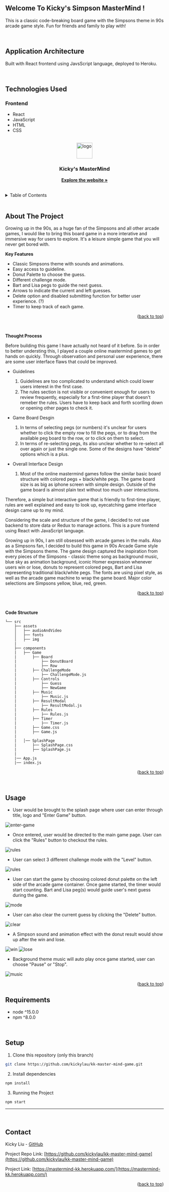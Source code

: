 ## Welcome To Kicky's Simpson MasterMind !

This is a classic code-breaking board game with the Simpsons theme in 90s arcade game style. Fun for friends and family to play with!

</br>

## Application Architecture

Built with React frontend using JavsScript language, deployed to Heroku.

</br>


## Technologies Used

### Frontend
* React
* JavaScript
* HTML
* CSS

<div id="top"></div>

<!-- PROJECT LOGO -->
<br />
<div align="center">
   <a href="https://mastermind-kk.herokuapp.com/"> 
<img height="50" height="50" alt="logo" src="https://user-images.githubusercontent.com/94200416/213108684-2c6f743e-2f1b-42d3-ade8-ab2ed7ddd52a.png">
  </a>

<h3 align="center"> Kicky's MasterMind  </h3>

  <p align="center">
    <a href="https://mastermind-kk.herokuapp.com/"><strong>Explore the website »</strong></a>
  </p>
</div>

</br>

<!-- TABLE OF CONTENTS -->
<details>
  <summary>Table of Contents</summary>
  <ol>
    <li>
      <a href="#about-the-project">About The Project</a>
      <ul>
        <li><a href="#key-features">Key Features</a></li>
      </ul>
        <ul>
        <li><a href="#thought-process">Thought Process</a></li>
      </ul>
      <ul>
        <li><a href="#code-structure">Code Structure</a></li>
      </ul>
    </li>
   <li><a href="#usage">Usage</a></li>
   <li><a href="#extensions">Extensions</a></li>
      <ul>
        <li><a href="#implemented-extensions">Implemented Extensions</a></li>
      </ul>
      <ul>
        <li><a href="#attempted-extensions">Attempted Extensions</a></li>
      </ul>
    <li><a href="#contact">Requirements</a></li>
    <li><a href="#contact">Setup</a></li>
    <li><a href="#contact">Contact</a></li>
  </ol>
</details>

</br>


<!-- ABOUT THE PROJECT -->
## About The Project

Growing up in the 90s, as a huge fan of the Simpsons and all other arcade games, I would like to bring this board game in a more interative and immersive way for users to explore. It's a leisure simple game that you will never get bored with. 



**Key Features**

* Classic Simpsons theme with sounds and animations.
* Easy access to guideline.
* Donut Palette to choose the guess.
* Different challenge mode.
* Bart and Lisa pegs to guide the next guess.
* Arrows to indicate the current and left guesses. 
* Delete option and disabled submitting function for better user experience. (?)
* Timer to keep track of each game.


<p align="right">(<a href="#top">back to top</a>)</p>

</br>


**Thought Process**

Before building this game I have actually not heard of it before. So in order to better understing this, I played a couple online mastermind games to get hands on quickly. Through observation and personal user experience, there are some user interface flaws that could be improved. 

* Guidelines
   1. Guidelines are too complicated to understand which could lower users interest in the first case. 
   2. The rules section is not visible or convenient enough for users to review frequently, especially for a first-time player that doesn't remeber the rules. Users have to keep back and forth scorlling down or opening other pages to check it.

* Game Board Desgin 
   1. In terms of selecting pegs (or numbers) it's unclear for users whether to click the empty row to fill the pegs, or to drag from the available peg board to the row, or to click on them to select.
   2. In terms of re-selecting pegs, its also unclear whether to re-select all over again or just the single one. Some of the designs have "delete" options which is a plus. 

* Overall Interface Design
   1. Most of the online mastermind games follow the similar basic board structure with colored pegs + black/white pegs. The game board size is as big as iphone screen with simple design. Outside of the game board is almost plain text without too much user interactions. 


Therefore, a simple but interactive game that is friendly to first-time player, rules are well explained and easy to look up, eyecatching game interface design came up to my mind. 

Considering the scale and structure of the game, I decided to not use backend to store data or Redux to manage actions. This is a pure frontend using React with JavaScript language. 

Growing up in 90s, I am still obsessed with arcade games in the malls. Also as a Simpsons fan, I decided to build this game in 90s Arcade Game style with the Simpsons theme. The game design captured the inspiration from every pieces of the Simpsons - classic theme song as background music, blue sky as animation background, iconic Homer expression whenever users win or lose, donuts to represent colored pegs, Bart and Lisa representing traditional black/white pegs. The fonts are using pixel style, as well as the arcade game machine to wrap the game board. Major color selections are Simpsons yellow, blue, red, green. 


<p align="right">(<a href="#top">back to top</a>)</p>

</br>



**Code Structure**

```
└── src
    ├── assets
    │   ├── audioAndVideo
    │   ├── fonts
    │   ├── img
    |
    ├── components
    |   ├── Game
    |       ├── Board
    |           ├── DonutBoard
    |           ├── Row
    |       ├── ChallengeMode
    |           ├── ChallengeMode.js
    |       ├── Controls
    |           ├── Guess
    |           ├── NewGame
    |       ├── Music
    |           ├── Music.js
    |       ├── ResultModal
    |           ├── ResultModal.js
    |       ├── Rules
    |           ├── Rules.js
    |       ├── Timer
    |           ├── Timer.js
    |       ├── Game.css
    |       ├── Game.js
    |
    |   │── SplashPage
    |       ├── SplashPage.css
    |       ├── SplashPage.js
    |
    |── App.js
    |── index.js

```

<p align="right">(<a href="#top">back to top</a>)</p>

</br>


<!-- USAGE EXAMPLES -->
## Usage


* User would be brought to the splash page where user can enter through title, logo and "Enter Game" button. 
<img alt="enter-game" src="https://user-images.githubusercontent.com/94200416/213113062-f1891603-433a-4cba-8f09-a0a7ec3fbd66.gif">

</br>


* Once entered, user would be directed to the main game page. User can click the "Rules" button to checkout the rules.
<img alt="rules" src="https://user-images.githubusercontent.com/94200416/213113883-480c48b5-f4ea-4520-91e6-9267d76da9a3.gif">

</br>


* User can select 3 different challenge mode with the "Level" button.
<img alt="rules" src="https://user-images.githubusercontent.com/94200416/213116397-dda47b02-ac09-451d-9b4b-fef9b2d126be.gif">

</br>


* User can start the game by choosing colored donut palette on the left side of the arcade game container. Once game started, the timer would start counting. Bart and Lisa peg(s) would guide user's next guess during the game.
<img alt="mode" src="https://user-images.githubusercontent.com/94200416/213115147-c2ca84ae-cdd9-4677-aca9-1dc61a3f1cd9.gif">

</br>


* User can also clear the current guess by clicking the "Delete" button.
<img alt="clear" src="https://user-images.githubusercontent.com/94200416/213116745-dd2887ab-ee51-42d2-9d4c-89c03961a617.gif">

</br>


* A Simpson sound and animation effect with the donut result would show up after the win and lose.
<img alt="win" src="https://user-images.githubusercontent.com/94200416/213117236-9b395811-7e81-419b-ba44-ceb8153af38b.gif">
<img alt="lose" src="https://user-images.githubusercontent.com/94200416/213117538-1734ea0b-28b4-44c3-b97c-ce647821ac88.gif">

</br>


* Background theme music will auto play once game started, user can choose "Pause" or "Stop".
<img alt="music" src="https://user-images.githubusercontent.com/94200416/213117834-e0db697d-1a2a-41e2-be79-6d83f15e9d3d.gif">

</br>

<p align="right">(<a href="#top">back to top</a>)</p>


<!-- Requirements -->
## Requirements

* node ^15.0.0
* npm ^8.0.0

</br>

<!-- Setup -->
## Setup
1. Clone this repository (only this branch)

```bash
git clone https://github.com/kickylau/kk-master-mind-game.git
```

2. Install dependencies
```bash
npm install
```

3. Running the Project
```bash
npm start
```

***

<br>



<!-- CONTACT -->
## Contact

Kicky Liu - [GitHub](https://github.com/kickylau)

Project Repo Link: [https://github.com/kickylau/kk-master-mind-game](https://github.com/kickylau/kk-master-mind-game)

Project Link: [https://mastermind-kk.herokuapp.com/](https://mastermind-kk.herokuapp.com/)

<p align="right">(<a href="#top">back to top</a>)</p>
